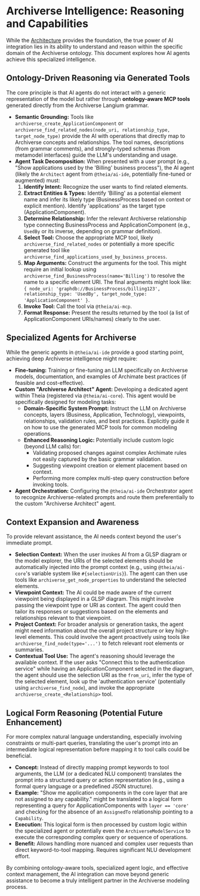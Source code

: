 # Archiverse Intelligence: Reasoning and Capabilities

While the [Architecture](./architecture.md) provides the foundation, the true power of AI integration lies in its ability to understand and reason within the specific domain of the Archiverse ontology. This document explores how AI agents achieve this specialized intelligence.

## Ontology-Driven Reasoning via Generated Tools

The core principle is that AI agents do not interact with a generic representation of the model but rather through **ontology-aware MCP tools** generated directly from the Archiverse Langium grammar.

*   **Semantic Grounding:** Tools like `archiverse_create_ApplicationComponent` or `archiverse_find_related_nodes(node_uri, relationship_type, target_node_type)` provide the AI with operations that directly map to Archiverse concepts and relationships. The tool names, descriptions (from grammar comments), and strongly-typed schemas (from metamodel interfaces) guide the LLM's understanding and usage.
*   **Agent Task Decomposition:** When presented with a user prompt (e.g., "Show applications used by the 'Billing' business process"), the AI agent (likely the `Architect` agent from `@theia/ai-ide`, potentially fine-tuned or augmented) must:
    1.  **Identify Intent:** Recognize the user wants to find related elements.
    2.  **Extract Entities & Types:** Identify 'Billing' as a potential element name and infer its likely type (BusinessProcess based on context or explicit mention). Identify 'applications' as the target type (ApplicationComponent).
    3.  **Determine Relationship:** Infer the relevant Archiverse relationship type connecting BusinessProcess and ApplicationComponent (e.g., `UsedBy` or its inverse, depending on grammar definition).
    4.  **Select Tool:** Choose the appropriate MCP tool, likely `archiverse_find_related_nodes` or potentially a more specific generated tool like `archiverse_find_applications_used_by_business_process`.
    5.  **Map Arguments:** Construct the arguments for the tool. This might require an initial lookup using `archiverse_find_BusinessProcess(name='Billing')` to resolve the name to a specific element URI. The final arguments might look like: `{ node_uri: 'graphdb://BusinessProcess/billing123', relationship_type: 'UsedBy', target_node_type: 'ApplicationComponent' }`.
    6.  **Invoke Tool:** Call the tool via `@theia/ai-mcp`.
    7.  **Format Response:** Present the results returned by the tool (a list of ApplicationComponent URIs/names) clearly to the user.

## Specialized Agents for Archiverse

While the generic agents in `@theia/ai-ide` provide a good starting point, achieving deep Archiverse intelligence might require:

*   **Fine-tuning:** Training or fine-tuning an LLM specifically on Archiverse models, documentation, and examples of Archimate best practices (if feasible and cost-effective).
*   **Custom "Archiverse Architect" Agent:** Developing a dedicated agent within Theia (registered via `@theia/ai-core`). This agent would be specifically designed for modeling tasks:
    *   **Domain-Specific System Prompt:** Instruct the LLM on Archiverse concepts, layers (Business, Application, Technology), viewpoints, relationships, validation rules, and best practices. Explicitly guide it on how to use the generated MCP tools for common modeling operations.
    *   **Enhanced Reasoning Logic:** Potentially include custom logic (beyond LLM calls) for:
        *   Validating proposed changes against complex Archimate rules not easily captured by the basic grammar validation.
        *   Suggesting viewpoint creation or element placement based on context.
        *   Performing more complex multi-step query construction before invoking tools.
*   **Agent Orchestration:** Configuring the `@theia/ai-ide` Orchestrator agent to recognize Archiverse-related prompts and route them preferentially to the custom "Archiverse Architect" agent.

## Context Expansion and Awareness

To provide relevant assistance, the AI needs context beyond the user's immediate prompt.

*   **Selection Context:** When the user invokes AI from a GLSP diagram or the model explorer, the URIs of the selected elements should be automatically injected into the prompt context (e.g., using `@theia/ai-core`'s variable system like `#{selectionUris}`). The agent can then use tools like `archiverse_get_node_properties` to understand the selected elements.
*   **Viewpoint Context:** The AI could be made aware of the current viewpoint being displayed in a GLSP diagram. This might involve passing the viewpoint type or URI as context. The agent could then tailor its responses or suggestions based on the elements and relationships relevant to that viewpoint.
*   **Project Context:** For broader analysis or generation tasks, the agent might need information about the overall project structure or key high-level elements. This could involve the agent proactively using tools like `archiverse_find_node(type='...')` to fetch relevant root elements or summaries.
*   **Contextual Tool Use:** The agent's reasoning should leverage the available context. If the user asks "Connect this to the authentication service" while having an ApplicationComponent selected in the diagram, the agent should use the selection URI as the `from_uri`, infer the type of the selected element, look up the 'authentication service' (potentially using `archiverse_find_node`), and invoke the appropriate `archiverse_create_<Relationship>` tool.

## Logical Form Reasoning (Potential Future Enhancement)

For more complex natural language understanding, especially involving constraints or multi-part queries, translating the user's prompt into an intermediate logical representation before mapping it to tool calls could be beneficial.

*   **Concept:** Instead of directly mapping prompt keywords to tool arguments, the LLM (or a dedicated NLU component) translates the prompt into a structured query or action representation (e.g., using a formal query language or a predefined JSON structure).
*   **Example:** "Show me application components in the core layer that are not assigned to any capability." might be translated to a logical form representing a query for ApplicationComponents with `layer == 'core'` and checking for the absence of an `AssignedTo` relationship pointing to a `Capability`.
*   **Execution:** This logical form is then processed by custom logic within the specialized agent or potentially even the `ArchiverseModelService` to execute the corresponding complex query or sequence of operations.
*   **Benefit:** Allows handling more nuanced and complex user requests than direct keyword-to-tool mapping. Requires significant NLU development effort.

By combining ontology-aware tools, specialized agent logic, and effective context management, the AI integration can move beyond generic assistance to become a truly intelligent partner in the Archiverse modeling process.
